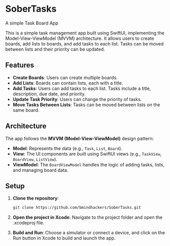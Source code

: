 # SoberTasks
A simple Task Board App


This is a simple task management app built using SwiftUI, implementing the Model-View-ViewModel (MVVM) architecture. It allows users to create boards, add lists to boards, and add tasks to each list. Tasks can be moved between lists and their priority can be updated.

## Features
- **Create Boards**: Users can create multiple boards.
- **Add Lists**: Boards can contain lists, each with a title.
- **Add Tasks**: Users can add tasks to each list. Tasks include a title, description, due date, and priority.
- **Update Task Priority**: Users can change the priority of tasks.
- **Move Tasks Between Lists**: Tasks can be moved between lists on the same board.

## Architecture

The app follows the **MVVM (Model-View-ViewModel)** design pattern:
- **Model**: Represents the data (e.g., `Task`, `List`, `Board`).
- **View**: The UI components are built using SwiftUI views (e.g., `TaskView`, `BoardView`, `ListView`).
- **ViewModel**: The `BoardViewModel` handles the logic of adding tasks, lists, and managing board data.

## Setup

1. **Clone the repository**:
   ```bash
   git clone https://github.com/bmindhackers/SoberTasks.git
   
2. **Open the project in Xcode**:
    Navigate to the project folder and open the .xcodeproj file.
    
3. **Build and Run**:
Choose a simulator or connect a device, and click on the Run button in Xcode to build and launch the app.
